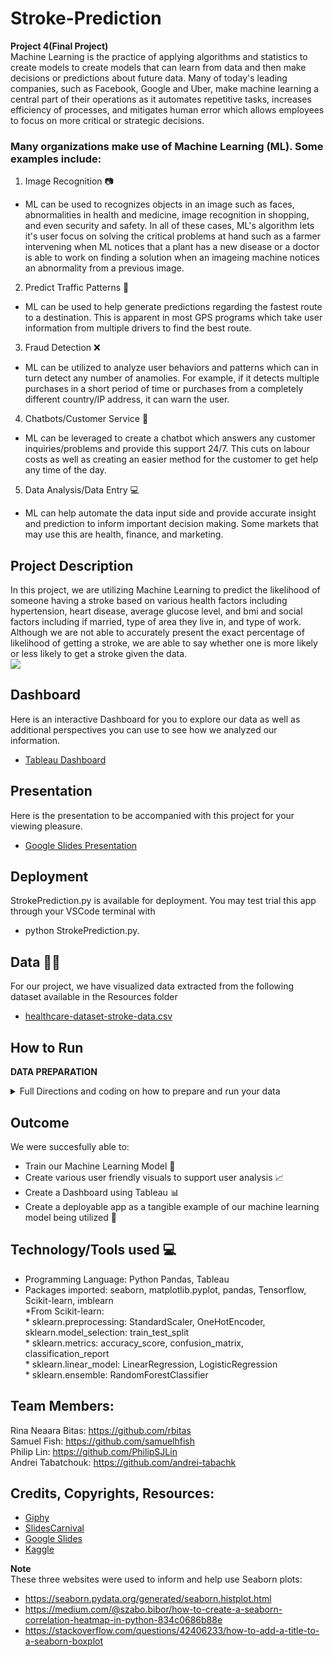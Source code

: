 # Stroke-Prediction
**Project 4(Final Project)** <br/>
Machine Learning is the practice of applying algorithms and statistics to create models to create models that can learn from data and then make decisions or predictions about future data. Many of today's leading companies, such as Facebook, Google and Uber, make machine learning a central part of their operations as it automates repetitive tasks, increases efficiency of processes, and mitigates human error which allows employees to focus on more critical or strategic decisions. <br/>

### Many organizations make use of Machine Learning (ML). Some examples include:
1. Image Recognition :camera:  <br/>
* ML can be used to recognizes objects in an image such as faces, abnormalities in health and medicine, image recognition in shopping, and even security and safety. In all of these cases, ML's algorithm lets it's user focus on solving the critical problems at hand such as a farmer intervening when ML notices that a plant has a new disease or a doctor is able to work on finding a solution when an imageing machine notices an abnormality from a previous image. <br/>
2. Predict Traffic Patterns :vertical_traffic_light:   <br/>
* ML can be used to help generate predictions regarding the fastest route to a destination. This is apparent in most GPS programs which take user information from multiple drivers to find the best route. <br/>
3. Fraud Detection :x:  <br/>
* ML can be utilized to analyze user behaviors and patterns which can in turn detect any number of anamolies. For example, if it detects multiple purchases in a short period of time or purchases from a completely different country/IP address, it can warn the user. <br/>
4. Chatbots/Customer Service :speech_balloon: <br/>
* ML can be leveraged to create a chatbot which answers any customer inquiries/problems and provide this support 24/7. This cuts on labour costs as well as creating an easier method for the customer to get help any time of the day. <br/>
5. Data Analysis/Data Entry :computer: <br/>
* ML can help automate the data input side and provide accurate insight and prediction to inform important decision making. Some markets that may use this are health, finance, and marketing. <br/>

## **Project Description**<br/> 
In this project, we are utilizing Machine Learning to predict the likelihood of someone having a stroke based on various health factors including hypertension, heart disease, average glucose level, and bmi and social factors including if married, type of area they live in, and type of work. Although we are not able to accurately present the exact percentage of likelihood of getting a stroke, we are able to say whether one is more likely or less likely to get a stroke given the data.<br/>
![](https://media.giphy.com/media/v1.Y2lkPTc5MGI3NjExN3BuaTM0dmhxdjNzbXE2NmE5bm03aDgzdHhuemxvamdtcHJuZzUxbCZlcD12MV9pbnRlcm5hbF9naWZfYnlfaWQmY3Q9Zw/iPj5oRtJzQGxwzuCKV/giphy.gif)

## **Dashboard** 
Here is an interactive Dashboard for you to explore our data as well as additional perspectives you can use to see how we analyzed our information. <br/>
   * [Tableau Dashboard](https://public.tableau.com/app/profile/andrei.tabatchouk/viz/Project4ML/WorktypevSmokingStatusDashboard?publish=yes)<br/>

## **Presentation**
Here is the presentation to be accompanied with this project for your viewing pleasure. <br/>
   * [Google Slides Presentation](https://docs.google.com/presentation/d/1Y0AWo-qqOz6cqIyUKf_oMHhe51R879zPMlMUvZuqsuw/edit?usp=sharing)

## **Deployment**
StrokePrediction.py is available for deployment. You may test trial this app through your VSCode terminal with <br/>
   * python StrokePrediction.py.

## **Data** :woman_technologist:
For our project, we have visualized data extracted from the following dataset available in the Resources folder <br/>
   * [healthcare-dataset-stroke-data.csv](https://github.com/rbitas/Stroke-Prediction/blob/main/Data/healthcare-dataset-stroke-data.csv) <br/>

## **How to Run**
**DATA PREPARATION**
<details><summary>Full Directions and coding on how to prepare and run your data</summary>
(full code and notebooks exist in "Machine_Learning_Exploration" folder)

First we encoded our non-numeric variables.

```python
# Create a OneHotEncoder instance
enc = OneHotEncoder(sparse=False)

# Fit and transform the OneHotEncoder using the categorical variable list
encode_df = pd.DataFrame(enc.fit_transform(df[df_cat]))

# Add the encoded variable names to the dataframe
encode_df.columns = enc.get_feature_names_out(df_cat)
encode_df.head()
```

```python
# Merge one-hot encoded features and drop the originals
df = df.merge(encode_df,left_index=True, right_index=True)
df = df.drop(df_cat,1)
df.head()
```

While we started with a very clean dataset overall, there were still things we needed to adjust including dropping the "id" column which is of no use to us and filling the null values in the bmi column.
```python
df = df.drop(columns=['id'])
```

For null bmi values we made the decision to take the mean of the other values and fill the nulls with a number. We decided to use the mean of the all the non-null values.
```python
# Find the mean of the "bmi" column to use as replacement for null values.
df["bmi"].mean()
```
```python
# Replace null values
df['bmi'] = df['bmi'].fillna(29.88)
df.head()
```
```python
# Split training/test datasets
X_train, X_test, y_train, y_test = train_test_split(X, y, stratify=y)
```

Now we are ready to split the "stroke" column off as our target or "y" variable and turn our remaining columns into our features or the "X" variables.

```python
# Remove stroke dtarget from features data
y = df.stroke.values
X = df.drop(columns="stroke")

columns = X.columns

X = X.values

# Split training/test datasets
X_train, X_test, y_train, y_test = train_test_split(X, y, stratify=y)
```

ANALYSIS:
After preprocessing our data and testing it in a machine learning model, a 95% accuracy score signaled promising potential for both our data and the initial model. However, a deeper dive into the machine learning reports tells us that is not at all the case. If only 5% of our data set was in the "had stroke" category, the model could predict that no one would have a stroke and achieve 95% accuracy. With this in mind, we realized some kind of oversampling in our model could help with our unbalanced data set.

```python
pip install -U imbalanced-learn
```
```python
# Split training/test datasets
X_train, X_test, y_train, y_test = train_test_split(X, y, stratify=y)
from imblearn.over_sampling import RandomOverSampler

ros = RandomOverSampler()
X_resampled, y_resampled = ros.fit_resample(X_train, y_train.ravel())
```



Finally, we scaled our data, and then started testing different supervised machine learning and neural network models.

```python
# Preprocess numerical data for neural network

# Create a StandardScaler instances
scaler = StandardScaler()

# Fit the StandardScaler
X_scaler = scaler.fit(X_train)

# Scale the data
X_train_scaled = X_scaler.transform(X_resampled)
X_test_scaled = X_scaler.transform(X_test)
```
**Logistic Regression**
```python
X_train_scaled.shape
```
```python
from sklearn.linear_model import LogisticRegression

classifier = LogisticRegression(solver='lbfgs',
                                max_iter=200)
classifier
```
```python
classifier.fit(X_train_scaled, y_resampled)
```
```python
predictions = classifier.predict(X_test_scaled)
results = pd.DataFrame({"Prediction": predictions, "Actual": y_test}).reset_index(drop=True)
```
```python
from sklearn.metrics import accuracy_score
from sklearn.metrics import classification_report
```
```python
# Calculating the confusion matrix
cm = confusion_matrix(y_test, predictions)
cm_df = pd.DataFrame(
    cm, index=["Actual 0", "Actual 1"], columns=["Predicted 0", "Predicted 1"]
)

# Calculating the accuracy score
acc_score = accuracy_score(y_test, predictions)
```

```python
# Displaying results
print("Confusion Matrix")
display(cm_df)
print(f"Accuracy Score : {acc_score}")
print("Classification Report")
print(classification_report(y_test, predictions))
```
```
Confusion Matrix
   Predicted 0	Predicted 1
Actual 0	886	330
Actual 1	13	49
Accuracy Score : 0.7316118935837246
Classification Report
              precision    recall  f1-score   support

           0       0.99      0.73      0.84      1216
           1       0.13      0.79      0.22        62

    accuracy                           0.73      1278
   macro avg       0.56      0.76      0.53      1278
weighted avg       0.94      0.73      0.81      1278
```

**Random Forest**
```python
# Create a random forest classifier
rf_model = RandomForestClassifier(n_estimators=500)
```
```python
# Fitting the model
rf_model = rf_model.fit(X_train_scaled, y_resampled)
```
```
Confusion Matrix
   Predicted 0	Predicted 1
Actual 0	1198	18
Actual 1	58	4
Accuracy Score : 0.9405320813771518
Classification Report
              precision    recall  f1-score   support

           0       0.95      0.99      0.97      1216
           1       0.18      0.06      0.10        62

    accuracy                           0.94      1278
   macro avg       0.57      0.52      0.53      1278
weighted avg       0.92      0.94      0.93      1278
```
```python
# Random Forests in sklearn will automatically calculate feature importance
importances = rf_model.feature_importances_

# We can sort the features by their importance
sorted(zip(rf_model.feature_importances_, columns), reverse=True)
```
```
[(0.3586269837202005, 'age'),
 (0.19090176591868344, 'avg_glucose_level'),
 (0.16707080498112015, 'bmi'),
 (0.03171998311673814, 'ever_married_Yes'),
 (0.029536213658467918, 'ever_married_No'),
 (0.029188100907300233, 'hypertension'),
 (0.019229224656013018, 'heart_disease'),
 (0.018497447842601464, 'smoking_status_never smoked'),
 (0.016788312234218505, 'work_type_Self-employed'),
 (0.016074590019140224, 'smoking_status_formerly smoked'),
 (0.016051747988863208, 'work_type_Private'),
 (0.01413799690174771, 'Residence_type_Rural'),
 (0.014061067324401759, 'Residence_type_Urban'),
 (0.013851618220876286, 'gender_Female'),
 (0.013713634394472358, 'gender_Male'),
 (0.013308747976911962, 'smoking_status_smokes'),
 (0.012785946787004303, 'smoking_status_Unknown'),
 (0.012556788195042062, 'work_type_Govt_job'),
 (0.011823320592265388, 'work_type_children'),
 (7.454391473848977e-05, 'work_type_Never_worked'),
 (1.1606491928524725e-06, 'gender_Other')]
 ```
 ```python
importances_df = pd.DataFrame(sorted(zip(rf_model.feature_importances_, columns), reverse=True))
importances_df.set_index(importances_df[1], inplace=True)
importances_df.drop(columns=1, inplace=True)
importances_df.rename(columns={0: 'Feature Importances'}, inplace=True)
importances_sorted = importances_df.sort_values(by='Feature Importances')
importances_sorted.plot(kind='barh', color='lightgreen', title= 'Features Importances', legend=False)
```
<img width="778" alt="Screenshot 2023-08-07 at 6 19 49 PM" src="https://github.com/rbitas/Stroke-Prediction/assets/125224990/880da716-0407-456a-8c32-c8cddb51c660">


**Decision Tree**
```python
# Creating the decision tree classifier instance
model = tree.DecisionTreeClassifier()
```
```python
# Fitting the model
model = model.fit(X_train_scaled, y_resampled)
```
```python
# Making predictions using the testing data
predictions = model.predict(X_test_scaled)
```
```
Confusion Matrix
   Predicted 0	Predicted 1
Actual 0	1172	44
Actual 1	52	10
Accuracy Score : 0.9248826291079812
Classification Report
              precision    recall  f1-score   support

           0       0.96      0.96      0.96      1216
           1       0.19      0.16      0.17        62

    accuracy                           0.92      1278
   macro avg       0.57      0.56      0.57      1278
weighted avg       0.92      0.92      0.92      1278
```
**KerasTuner**
```python
# Create a method that creates a new Sequential model with hyperparameter options
def create_model(hp):
    nn_model = tf.keras.models.Sequential()

    # Allow kerastuner to decide which activation function to use in hidden layers
    activation = hp.Choice('activation',['relu','tanh'])

    # Allow kerastuner to decide number of neurons in first layer
    nn_model.add(tf.keras.layers.Dense(units=hp.Int('first_units',
        min_value=1,
        max_value=20,
        step=5), activation=activation, input_dim=21))

    # Allow kerastuner to decide number of hidden layers and neurons in hidden layers
    for i in range(hp.Int('num_layers', 1, 2)):
        nn_model.add(tf.keras.layers.Dense(units=hp.Int('units_' + str(i),
            min_value=5,
            max_value=20,
            step=5),
            activation=activation))

    nn_model.add(tf.keras.layers.Dense(units=1, activation="sigmoid"))

    # Compile the model
    nn_model.compile(loss="binary_crossentropy", optimizer='adam', metrics=["accuracy"])

    return nn_model
```
```
pip install -q -U keras-tuner
```
```python
# Import the kerastuner library
import keras_tuner as kt

tuner = kt.Hyperband(
    create_model,
    objective="val_accuracy",
    max_epochs=10,
    hyperband_iterations=2)
```
```python
# Run the kerastuner search for best hyperparameters
tuner.search(X_train_scaled,y_resampled,epochs=10,validation_data=(X_test_scaled,y_test))
```
```
Trial 55 Complete [00h 00m 07s]
val_accuracy: 0.7363067269325256

Best val_accuracy So Far: 0.8122065663337708
Total elapsed time: 00h 04m 32s
```
```python
# Get top 3 model hyperparameters and print the values
top_hyper = tuner.get_best_hyperparameters(3)
for param in top_hyper:
    print(param.values)
```
```
{'activation': 'tanh', 'first_units': 16, 'num_layers': 2, 'units_0': 15, 'units_1': 15, 'tuner/epochs': 10, 'tuner/initial_epoch': 4, 'tuner/bracket': 1, 'tuner/round': 1, 'tuner/trial_id': '0047'}
{'activation': 'tanh', 'first_units': 16, 'num_layers': 1, 'units_0': 10, 'units_1': 15, 'tuner/epochs': 10, 'tuner/initial_epoch': 4, 'tuner/bracket': 1, 'tuner/round': 1, 'tuner/trial_id': '0043'}
{'activation': 'tanh', 'first_units': 11, 'num_layers': 2, 'units_0': 10, 'units_1': 10, 'tuner/epochs': 10, 'tuner/initial_epoch': 4, 'tuner/bracket': 2, 'tuner/round': 2, 'tuner/trial_id': '0037'}
```
```python
# Evaluate the top 3 models against the test dataset
top_model = tuner.get_best_models(3)
for model in top_model:
    model_loss, model_accuracy = model.evaluate(X_test_scaled,y_test,verbose=2)
    print(f"Loss: {model_loss}, Accuracy: {model_accuracy}")
```
```
40/40 - 0s - loss: 0.4106 - accuracy: 0.8122 - 281ms/epoch - 7ms/step
Loss: 0.41061288118362427, Accuracy: 0.8122065663337708
40/40 - 0s - loss: 0.4391 - accuracy: 0.7746 - 284ms/epoch - 7ms/step
Loss: 0.43909767270088196, Accuracy: 0.7746478915214539
40/40 - 0s - loss: 0.4566 - accuracy: 0.7645 - 292ms/epoch - 7ms/step
Loss: 0.4565829038619995, Accuracy: 0.7644757628440857
```
```python
# Get second best model hyperparameters
second_hyper = tuner.get_best_hyperparameters(2)[1]
second_hyper.values
```
```
{'activation': 'tanh',
 'first_units': 16,
 'num_layers': 1,
 'units_0': 10,
 'units_1': 15,
 'tuner/epochs': 10,
 'tuner/initial_epoch': 4,
 'tuner/bracket': 1,
 'tuner/round': 1,
 'tuner/trial_id': '0043'}
```
```python
# Compare the performance to the second-best model
second_model = tuner.get_best_models(2)[1]
model_loss, model_accuracy = second_model.evaluate(X_test_scaled,y_test,verbose=2)
print(f"Loss: {model_loss}, Accuracy: {model_accuracy}")
```
```
40/40 - 0s - loss: 0.4391 - accuracy: 0.7746 - 324ms/epoch - 8ms/step
Loss: 0.43909767270088196, Accuracy: 0.7746478915214539
```


**NeuralNetwork with Keras tuned hyperparameters**
```python
# Define the deep learning model
nn_model = tf.keras.models.Sequential()
nn_model.add(tf.keras.layers.Dense(units=15, activation="tanh", input_dim=21))
nn_model.add(tf.keras.layers.Dense(units=15, activation="tanh"))
nn_model.add(tf.keras.layers.Dense(units=1, activation="sigmoid"))

# Compile the Sequential model together and customize metrics
nn_model.compile(loss="binary_crossentropy", optimizer="adam", metrics=["accuracy"])

# Train the model
fit_model = nn_model.fit(X_train_scaled, y_resampled, epochs=50)

# Evaluate the model using the test data
model_loss, model_accuracy = nn_model.evaluate(X_test_scaled,y_test,verbose=2)
print(f"Loss: {model_loss}, Accuracy: {model_accuracy}")
```
```python
predictions = nn_model.predict(X_test_scaled)
```
```python
import numpy as np

y_pred = np.round(predictions[:,0])
```
```
Confusion Matrix
   Predicted 0	Predicted 1
Actual 0	1027	189
Actual 1	38	24
Accuracy Score : 0.8223787167449139
Classification Report
              precision    recall  f1-score   support

           0       0.96      0.84      0.90      1216
           1       0.11      0.39      0.17        62

    accuracy                           0.82      1278
   macro avg       0.54      0.62      0.54      1278
weighted avg       0.92      0.82      0.87      1278
```

While all of these models have good accuracy scores a closer examination of the confusion matrix and classification reports reveals that some models were missing many strokes, and also correctly identifying very few. A broad conclusion is that this limited dataset would likely be hard to use for any useful machine learning predictions. The keras tuned neural network had the highest recall out of the models that also achieved higher accuracy scores. The logistic regression model had a much higher recall score than all of the other models at .79, meaning it did the best at not missing any strokes. However, it also had a very large number of incorrect stroke predictions.

In a scenario where the goal is to correctly predict something, a higher precision score might be desirable. However, in this medical context, the goal would be to make sure the model is not incorrectly missing people who were at risk for a stroke, so our logistic regression model did the best for that goal. While not perfect, if the goal is to learn if someone * might * be at a higher risk for stroke based on certain indicators, this model could be useful. Similarly, we might investigate if we could get better results by tweaking parameters in the Decision Tree or Random Forest models.

</details>

## **Outcome**
We were succesfully able to: <br/>
* Train our Machine Learning Model :page_with_curl: <br/> 
* Create various user friendly visuals to support user analysis :chart_with_upwards_trend: <br/>
* Create a Dashboard using Tableau :bar_chart: <br/>
* Create a deployable app as a tangible example of our machine learning model being utilized :100: <br/>

## **Technology/Tools used** :computer:
* Programming Language: Python Pandas, Tableau <br/>
* Packages imported: seaborn, matplotlib.pyplot, pandas, Tensorflow, Scikit-learn, imblearn <br/>
   *From  Scikit-learn: <br/>
      * sklearn.preprocessing: StandardScaler, OneHotEncoder, sklearn.model_selection: train_test_split <br/>
      * sklearn.metrics: accuracy_score, confusion_matrix, classification_report <br/>
      * sklearn.linear_model: LinearRegression, LogisticRegression <br/>
      * sklearn.ensemble: RandomForestClassifier <br/>


## **Team Members:** <br/>
Rina Neaara Bitas: https://github.com/rbitas <br/>
Samuel Fish: https://github.com/samuelhfish <br/>
Philip Lin: https://github.com/PhilipSJLin <br/>
Andrei Tabatchouk: https://github.com/andrei-tabachk <br/>

## **Credits, Copyrights, Resources:** <br/>
* [Giphy](https://giphy.com/) <br/>
* [SlidesCarnival](https://www.slidescarnival.com/) <br/>
* [Google Slides](https://www.google.com/slides/about/) <br/>
* [Kaggle](https://www.kaggle.com/datasets) <br/>

**Note** <br/>
These three websites were used to inform and help use Seaborn plots: <br/>
* https://seaborn.pydata.org/generated/seaborn.histplot.html <br/>
* https://medium.com/@szabo.bibor/how-to-create-a-seaborn-correlation-heatmap-in-python-834c0686b88e <br/>
* https://stackoverflow.com/questions/42406233/how-to-add-a-title-to-a-seaborn-boxplot <br/>

